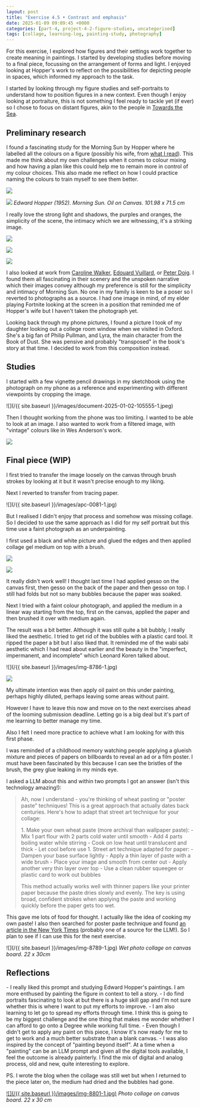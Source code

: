 ```yaml
---
layout: post
title: "Exercise 4.5 • Contrast and emphasis"
date: 2025-01-09 09:09:45 +0000
categories: [part-4, project-4-2-figure-studies, uncategorised]
tags: [collage, learning-log, painting-study, photography]
---
```


For this exercise, I explored how figures and their settings work together to create meaning in paintings. I started by developing studies before moving to a final piece, focussing on the arrangement of forms and light. I enjoyed looking at Hopper's work to reflect on the possibilities for depicting people in spaces, which informed my approach to the task.

<!-- /wp:paragraph --><!-- wp:paragraph -->

I started by looking through my figure studies and self-portraits to understand how to position figures in a new context. Even though I enjoy looking at portraiture, this is not something I feel ready to tackle yet (if ever) so I chose to focus on distant figures, akin to the people in [Towards the Sea](https://spaces.oca.ac.uk/gaellelog/category/coursework/part-3/exercise-3-5-larger-perspective-study/).

<!-- /wp:paragraph --><!-- wp:heading -->
## Preliminary research
<!-- /wp:heading --><!-- wp:paragraph -->

I found a fascinating study for the Morning Sun by Hopper where he labelled all the colours on a figure (possibly his wife, from [what I read](https://whitney.org/artists/621)). This made me think about my own challenges when it comes to colour mixing and how having a plan like this could help me to remain more in control of my colour choices. This also made me reflect on how I could practice naming the colours to train myself to see them better.

<!-- /wp:paragraph --><!-- wp:image {"sizeSlug":"large"} -->
![](https://whitneymedia.org/assets/artwork/6250/70_291_cropped.jpeg)
<!-- /wp:image --><!-- wp:image {"sizeSlug":"large"} -->
![](https://www.artchive.com/wp-content/uploads/2023/04/Morning-Sun-Hopper-Edward-1952-2.jpg)
_Edward Hopper (1952). Morning Sun. Oil on Canvas. 101.98 x 71.5 cm_
<!-- /wp:image --><!-- wp:paragraph -->

I really love the strong light and shadows, the purples and oranges, the simplicity of the scene, the intimacy which we are witnessing, it's a striking image.

<!-- /wp:paragraph --><!-- wp:columns -->
<!-- wp:column -->
<!-- wp:image {"sizeSlug":"large"} -->
![](https://cdn2.oceansbridge.com/2017/09/06184642/The-Flowered-Dress-Edouard-Vuillard-oil-painting.jpg)
<!-- /wp:image -->
<!-- /wp:column --><!-- wp:column -->
<!-- wp:image {"sizeSlug":"large"} -->
![](https://www.singulart.com/blog/wp-content/uploads/2024/02/Blotter.jpg)
<!-- /wp:image -->
<!-- /wp:column --><!-- wp:column -->
<!-- wp:image {"sizeSlug":"large"} -->
![](https://s3-eu-west-1.amazonaws.com/ngs-mw-prod/6/20/17/271026/271026.jpg)
<!-- /wp:image -->
<!-- /wp:column -->
<!-- /wp:columns --><!-- wp:paragraph -->

I also looked at work from [Caroline Walker](https://www.instagram.com/carolinewalkerartist/?hl=en), [Edouard Vuillard](https://cdn2.oceansbridge.com/2017/09/06184642/The-Flowered-Dress-Edouard-Vuillard-oil-painting.jpg), or [Peter Doig](https://www.instagram.com/peterdoig/). I found them all fascinating in their scenery and the unspoken narrative which their images convey although my preference is still for the simplicity and intimacy of Morning Sun. No one in my family is keen to be a poser so I reverted to photographs as a source. I had one image in mind, of my elder playing Fortnite looking at the screen in a position that reminded me of Hopper's wife but I haven't taken the photograph yet.

<!-- /wp:paragraph --><!-- wp:paragraph -->

Looking back through my phone pictures, I found a picture I took of my daughter looking out a college room window when we visited in Oxford. She's a big fan of Philip Pullman, and Lyra, the main character from the Book of Dust. She was pensive and probably "transposed" in the book's story at that time. I decided to work from this composition instead.

<!-- /wp:paragraph --><!-- wp:heading -->
## Studies
<!-- /wp:heading --><!-- wp:paragraph -->

I started with a few vignette pencil drawings in my sketchbook using the photograph on my phone as a reference and experimenting with different viewpoints by cropping the image.

<!-- /wp:paragraph --><!-- wp:image {"id":1361,"sizeSlug":"large"} -->
![](/{{ site.baseurl }}/images/document-2025-01-02-105555-1.jpeg)
<!-- /wp:image --><!-- wp:paragraph -->

Then I thought working from the phone was too limiting. I wanted to be able to look at an image. I also wanted to work from a filtered image, with "vintage" colours like in Wes Anderson's work.

<!-- /wp:paragraph --><!-- wp:image {"id":1362,"sizeSlug":"large"} -->
![](https://spaces.oca.ac.uk/gaellelog/wp-content/uploads/sites/5355/2025/01/img_8783.jpg)
<!-- /wp:image --><!-- wp:heading -->
## Final piece (WIP)
<!-- /wp:heading --><!-- wp:paragraph -->

I first tried to transfer the image loosely on the canvas through brush strokes by looking at it but it wasn't precise enough to my liking.

<!-- /wp:paragraph --><!-- wp:paragraph -->

Next I reverted to transfer from tracing paper.

<!-- /wp:paragraph --><!-- wp:image {"id":1363,"sizeSlug":"large"} -->
![](/{{ site.baseurl }}/images/apc-0081-1.jpg)
<!-- /wp:image --><!-- wp:paragraph -->

But I realised I didn't enjoy that process and somehow was missing collage. So I decided to use the same approach as I did for my self portrait but this time use a faint photograph as an underpainting.

<!-- /wp:paragraph --><!-- wp:paragraph -->

I first used a black and white picture and glued the edges and then applied collage gel medium on top with a brush.

<!-- /wp:paragraph --><!-- wp:gallery {"linkTo":"none"} -->
<!-- wp:image {"id":1365,"sizeSlug":"large","linkDestination":"none"} -->
![](https://spaces.oca.ac.uk/gaellelog/wp-content/uploads/sites/5355/2025/01/img_8778.jpg)
<!-- /wp:image --><!-- wp:image {"id":1364,"sizeSlug":"large","linkDestination":"none"} -->
![](https://spaces.oca.ac.uk/gaellelog/wp-content/uploads/sites/5355/2025/01/img_8777.jpg)
<!-- /wp:image -->
<!-- /wp:gallery --><!-- wp:paragraph -->

It really didn't work well! I thought last time I had applied gesso on the canvas first, then gesso on the back of the paper and then gesso on top. I still had folds but not so many bubbles because the paper was soaked.

<!-- /wp:paragraph --><!-- wp:paragraph -->

Next I tried with a faint colour photograph, and applied the medium in a linear way starting from the top, first on the canvas, applied the paper and then brushed it over with medium again.

<!-- /wp:paragraph --><!-- wp:paragraph -->

The result was a bit better. Although it was still quite a bit bubbly, I really liked the aesthetic. I tried to get rid of the bubbles with a plastic card tool. It ripped the paper a bit but I also liked that. It reminded me of the wabi sabi aesthetic which I had read about earlier and the beauty in the "imperfect, impermanent, and incomplete" which Leonard Koren talked about.

<!-- /wp:paragraph --><!-- wp:paragraph -->

<!-- /wp:paragraph --><!-- wp:gallery {"linkTo":"none"} -->
<!-- wp:image {"id":1367,"sizeSlug":"large","linkDestination":"none"} -->
![](/{{ site.baseurl }}/images/img-8786-1.jpg)
<!-- /wp:image --><!-- wp:image {"id":1366,"sizeSlug":"large","linkDestination":"none"} -->
![](https://spaces.oca.ac.uk/gaellelog/wp-content/uploads/sites/5355/2025/01/img_8779.jpg)
<!-- /wp:image -->
<!-- /wp:gallery --><!-- wp:paragraph -->

My ultimate intention was then apply oil paint on this under painting, perhaps highly diluted, perhaps leaving some areas without paint.

<!-- /wp:paragraph --><!-- wp:paragraph -->

However I have to leave this now and move on to the next exercises ahead of the looming submission deadline. Letting go is a big deal but it's part of me learning to better manage my time.

<!-- /wp:paragraph --><!-- wp:paragraph -->

Also I felt I need more practice to achieve what I am looking for with this first phase.

<!-- /wp:paragraph --><!-- wp:paragraph -->

I was reminded of a childhood memory watching people applying a glueish mixture and pieces of papers on billboards to reveal an ad or a film poster. I must have been fascinated by this because I can see the bristles of the brush, the grey glue leaking in my minds eye.

<!-- /wp:paragraph --><!-- wp:paragraph -->

I asked a LLM about this and within two prompts I got an answer (isn't this technology amazing!):

<!-- /wp:paragraph --><!-- wp:quote -->

> <!-- wp:paragraph -->
> 
> Ah, now I understand - you're thinking of wheat pasting or "poster paste" techniques! This is a great approach that actually dates back centuries. Here's how to adapt that street art technique for your collage:
> 
> <!-- /wp:paragraph --><!-- wp:list {"ordered":true} -->
> <!-- wp:list-item -->1. Make your own wheat paste (more archival than wallpaper paste):
> <!-- /wp:list-item -->
> <!-- /wp:list --><!-- wp:list -->
> <!-- wp:list-item -->- Mix 1 part flour with 2 parts cold water until smooth
> <!-- /wp:list-item --><!-- wp:list-item -->- Add 4 parts boiling water while stirring
> <!-- /wp:list-item --><!-- wp:list-item -->- Cook on low heat until translucent and thick
> <!-- /wp:list-item --><!-- wp:list-item -->- Let cool before use
> <!-- /wp:list-item -->
> <!-- /wp:list --><!-- wp:list {"ordered":true} -->
> <!-- wp:list-item -->1. Street art technique adapted for paper:
> <!-- /wp:list-item -->
> <!-- /wp:list --><!-- wp:list -->
> <!-- wp:list-item -->- Dampen your base surface lightly
> <!-- /wp:list-item --><!-- wp:list-item -->- Apply a thin layer of paste with a wide brush
> <!-- /wp:list-item --><!-- wp:list-item -->- Place your image and smooth from center out
> <!-- /wp:list-item --><!-- wp:list-item -->- Apply another very thin layer over top
> <!-- /wp:list-item --><!-- wp:list-item -->- Use a clean rubber squeegee or plastic card to work out bubbles
> <!-- /wp:list-item -->
> <!-- /wp:list --><!-- wp:paragraph -->
> 
> This method actually works well with thinner papers like your printer paper because the paste dries slowly and evenly. The key is using broad, confident strokes when applying the paste and working quickly before the paper gets too wet.
> 
> <!-- /wp:paragraph -->

<!-- /wp:quote --><!-- wp:paragraph -->

This gave me lots of food for thought. I actually like the idea of cooking my own paste! I also then searched for poster paste technique and found [an article in the New York Times](https://www.nytimes.com/2020/06/09/magazine/how-to-wheat-paste-posters.html#:~:text=Print%20your%20poster%20on%20thin,over%20the%20top%20to%20seal.) (probably one of a source for the LLM!). So I plan to see if I can use this for the next exercise.

<!-- /wp:paragraph --><!-- wp:image {"id":1368,"sizeSlug":"large"} -->
![](/{{ site.baseurl }}/images/img-8789-1.jpg)
_Wet photo collage on canvas board. 22 x 30cm_
<!-- /wp:image --><!-- wp:heading -->
## Reflections
<!-- /wp:heading --><!-- wp:list -->
<!-- wp:list-item -->- I really liked this prompt and studying Edward Hopper's paintings. I am more enthused by painting the figure in context to tell a story.
<!-- /wp:list-item --><!-- wp:list-item -->- I do find portraits fascinating to look at but there is a huge skill gap and I'm not sure whether this is where I want to put my efforts to improve. 
<!-- /wp:list-item --><!-- wp:list-item -->- I am also learning to let go to spread my efforts through time. I think this is going to be my biggest challenge and the one thing that makes me wonder whether I can afford to go onto a Degree while working full time.
<!-- /wp:list-item --><!-- wp:list-item -->- Even though I didn't get to apply any paint on this piece, I know it's now ready for me to get to work and a much better substrate than a blank canvas. 
<!-- /wp:list-item --><!-- wp:list-item -->- I was also inspired by the concept of "painting beyond itself". At a time when a "painting" can be an LLM prompt and given all the digital tools available, I feel the outcome is already painterly. I find the mix of digital and analog process, old and new, quite interesting to explore. 
<!-- /wp:list-item -->
<!-- /wp:list --><!-- wp:paragraph -->

PS. I wrote the blog when the collage was still wet but when I returned to the piece later on, the medium had dried and the bubbles had gone.

<!-- /wp:paragraph --><!-- wp:image {"id":1374,"sizeSlug":"large","linkDestination":"media"} -->
[![](/{{ site.baseurl }}/images/img-8801-1.jpg)](https://spaces.oca.ac.uk/gaellelog/wp-content/uploads/sites/5355/2025/01/img_8801-1.jpg)
_Photo collage on canvas board. 22 x 30 cm_
<!-- /wp:image -->